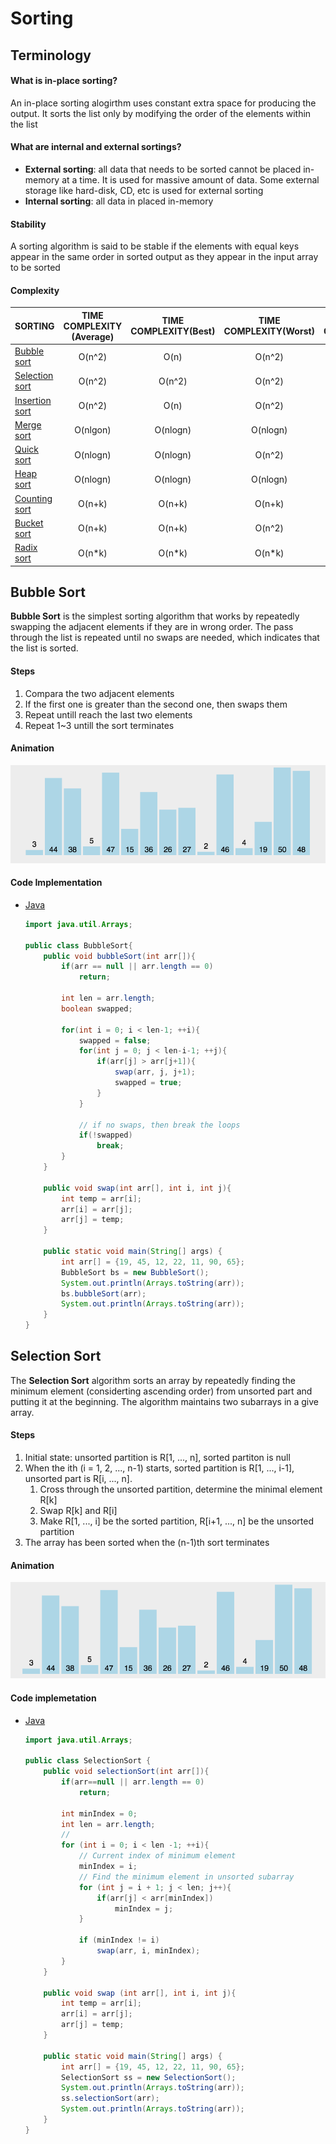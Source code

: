 # Sorting

## Terminology

#### What is in-place sorting?

An in-place sorting alogirthm uses constant extra space for producing the output. It sorts the list only by modifying the order of the elements within the list

#### What are internal and external sortings?

* **External sorting**: all data that needs to be sorted cannot be placed in-memory at a time. It is used for massive amount of data. Some external storage like hard-disk, CD, etc is used for external sorting
* **Internal sorting**: all data in placed in-memory

#### Stability

A sorting algorithm is said to be stable if the elements with equal keys appear in the same order in sorted output as they appear in the input array to be sorted

#### Complexity

| SORTING                           | TIME COMPLEXITY (Average) | TIME COMPLEXITY(Best) | TIME COMPLEXITY(Worst) | SPACE COMPLEXITY | IN-PLACE | STABILITY |
| --------------------------------- | :-----------------------: | :-------------------: | :--------------------: | :--------------: | :------: | :-------: |
| [Bubble sort](#Bubble-Sort)       |          O(n^2)           |         O(n)          |         O(n^2)         |       O(1)       |   YES    |    YES    |
| [Selection sort](#Selection-Sort) |          O(n^2)           |        O(n^2)         |         O(n^2)         |       O(1)       |   YES    |    NO     |
| [Insertion sort](#Insertion-Sort) |          O(n^2)           |         O(n)          |         O(n^2)         |       O(1)       |   YES    |    YES    |
| [Merge sort](#Merge-Sort)         |         O(nlgon)          |       O(nlogn)        |        O(nlogn)        |       O(n)       |    NO    |    YES    |
| [Quick sort](#Quick-Sort)         |         O(nlogn)          |       O(nlogn)        |         O(n^2)         |     O(logn)      |   YES    |    NO     |
| [Heap sort](#Heap-Sort)           |         O(nlogn)          |       O(nlogn)        |        O(nlogn)        |       O(1)       |   YES    |    NO     |
| [Counting sort](#Counting-Sort)   |          O(n+k)           |        O(n+k)         |         O(n+k)         |       O(K)       |    NO    |    YES    |
| [Bucket sort](#Bucket-Sort)       |          O(n+k)           |        O(n+k)         |         O(n^2)         |      O(n+k)      |    NO    |    YES    |
| [Radix sort](#Radix-Sort)         |          O(n*k)           |        O(n*k)         |         O(n*k)         |      O(n+k)      |    NO    |    YES    |



## Bubble Sort

**Bubble Sort** is the simplest sorting algorithm that works by repeatedly swapping the adjacent elements if they are in wrong order. The pass through the list is repeated until no swaps are needed, which indicates that the list is sorted.

#### Steps

1. Compara the two adjacent elements
2. If the first one is greater than the second one, then swaps them
3. Repeat untill reach the last two elements
4. Repeat 1~3 untill the sort terminates

#### Animation

![bubble-sort](../common/bubble-sort.gif)

#### Code Implementation

* [Java](BubbleSort.java)

  ```java
  import java.util.Arrays;
  
  public class BubbleSort{
      public void bubbleSort(int arr[]){
          if(arr == null || arr.length == 0)
              return;
  
          int len = arr.length;
          boolean swapped;
  
          for(int i = 0; i < len-1; ++i){
              swapped = false;
              for(int j = 0; j < len-i-1; ++j){
                  if(arr[j] > arr[j+1]){
                      swap(arr, j, j+1);
                      swapped = true;
                  }
              }
  
              // if no swaps, then break the loops
              if(!swapped)
                  break;
          }
      }
  
      public void swap(int arr[], int i, int j){
          int temp = arr[i];
          arr[i] = arr[j];
          arr[j] = temp;
      }
  
      public static void main(String[] args) {
          int arr[] = {19, 45, 12, 22, 11, 90, 65};
          BubbleSort bs = new BubbleSort();
          System.out.println(Arrays.toString(arr));
          bs.bubbleSort(arr);
          System.out.println(Arrays.toString(arr));
      }
  }
  ```

  

## Selection Sort

The **Selection Sort**  algorithm sorts an array by repeatedly finding the minimum element (considerting ascending order) from unsorted part and putting it at the beginning. The algorithm maintains two subarrays in a give array.

#### Steps

1. Initial state: unsorted partition is R[1, ..., n], sorted partiton is null
2. When the ith (i = 1, 2, ..., n-1) starts, sorted partition is R[1, ..., i-1], unsorted part is R[i, ..., n].
   1. Cross through the unsorted partition, determine the minimal element R[k]
   2. Swap R[k] and R[i]
   3. Make R[1, ..., i] be the sorted partition, R[i+1, ..., n] be the unsorted partition
3. The array has been sorted when the (n-1)th sort terminates

#### Animation

![](../common/selection-sort.gif) 

#### Code implemetation

* [Java](SelectionSort.java)

  ```java
  import java.util.Arrays;
  
  public class SelectionSort {
      public void selectionSort(int arr[]){
          if(arr==null || arr.length == 0)
              return;
          
          int minIndex = 0;
          int len = arr.length;
          // 
          for (int i = 0; i < len -1; ++i){
              // Current index of minimum element 
              minIndex = i;
              // Find the minimum element in unsorted subarray
              for (int j = i + 1; j < len; j++){
                  if(arr[j] < arr[minIndex])
                      minIndex = j;
              }
  
              if (minIndex != i)
                  swap(arr, i, minIndex);
          }
      }   
      
      public void swap (int arr[], int i, int j){
          int temp = arr[i];
          arr[i] = arr[j];
          arr[j] = temp;
      }
  
      public static void main(String[] args) {
          int arr[] = {19, 45, 12, 22, 11, 90, 65};
          SelectionSort ss = new SelectionSort();
          System.out.println(Arrays.toString(arr));
          ss.selectionSort(arr);
          System.out.println(Arrays.toString(arr));
      }
  }
  ```

  

